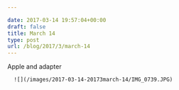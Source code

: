 ```yaml
---

date: 2017-03-14 19:57:04+00:00
draft: false
title: March 14
type: post
url: /blog/2017/3/march-14
---
```


Apple and adapter


  
      ![](/images/2017-03-14-20173march-14/IMG_0739.JPG)

